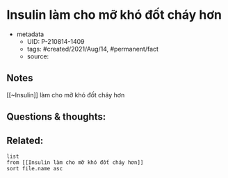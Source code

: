 # Insulin làm cho mỡ khó đốt cháy hơn

- metadata
	- UID: P-210814-1409
	- tags: #created/2021/Aug/14, #permanent/fact 
	- source: 

## Notes
[[~Insulin]] làm cho mỡ khó đốt cháy hơn

## Questions & thoughts:

## Related:
```dataview
list
from [[Insulin làm cho mỡ khó đốt cháy hơn]]
sort file.name asc
```

